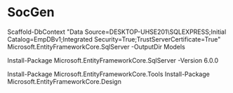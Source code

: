 # SocGen

Scaffold-DbContext "Data Source=DESKTOP-UHSE201\SQLEXPRESS;Initial Catalog=EmpDBv1;Integrated Security=True;TrustServerCertificate=True" Microsoft.EntityFrameworkCore.SqlServer -OutputDir Models

Install-Package Microsoft.EntityFrameworkCore.SqlServer -Version 6.0.0

Install-Package Microsoft.EntityFrameworkCore.Tools
Install-Package Microsoft.EntityFrameworkCore.Design
  

